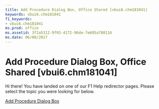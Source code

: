 ```yaml
---
title: Add Procedure Dialog Box, Office Shared [vbui6.chm181041]
keywords: vbui6.chm181041
f1_keywords:
- vbui6.chm181041
ms.prod: office
ms.assetid: 3f2a5312-9f03-4172-96de-7e685a788116
ms.date: 06/08/2017
---
```



# Add Procedure Dialog Box, Office Shared [vbui6.chm181041]

Hi there! You have landed on one of our F1 Help redirector pages. Please select the topic you were looking for below.

[Add Procedure Dialog Box](http://msdn.microsoft.com/library/a3712135-4a29-3ee3-91a6-5731b49affcc%28Office.15%29.aspx)

